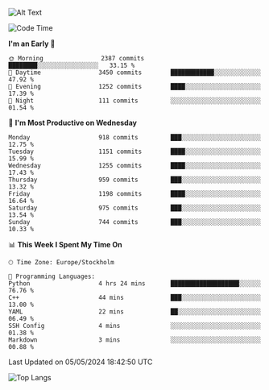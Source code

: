 ![Alt Text](https://media.tenor.com/3Gehha8RO-sAAAAC/goose-dance.gif)

<!--START_SECTION:waka-->
![Code Time](http://img.shields.io/badge/Code%20Time-142%20hrs%2059%20mins-blue)

**I'm an Early 🐤** 

```text
🌞 Morning                2387 commits        ████████░░░░░░░░░░░░░░░░░   33.15 % 
🌆 Daytime                3450 commits        ████████████░░░░░░░░░░░░░   47.92 % 
🌃 Evening                1252 commits        ████░░░░░░░░░░░░░░░░░░░░░   17.39 % 
🌙 Night                  111 commits         ░░░░░░░░░░░░░░░░░░░░░░░░░   01.54 % 
```
📅 **I'm Most Productive on Wednesday** 

```text
Monday                   918 commits         ███░░░░░░░░░░░░░░░░░░░░░░   12.75 % 
Tuesday                  1151 commits        ████░░░░░░░░░░░░░░░░░░░░░   15.99 % 
Wednesday                1255 commits        ████░░░░░░░░░░░░░░░░░░░░░   17.43 % 
Thursday                 959 commits         ███░░░░░░░░░░░░░░░░░░░░░░   13.32 % 
Friday                   1198 commits        ████░░░░░░░░░░░░░░░░░░░░░   16.64 % 
Saturday                 975 commits         ███░░░░░░░░░░░░░░░░░░░░░░   13.54 % 
Sunday                   744 commits         ███░░░░░░░░░░░░░░░░░░░░░░   10.33 % 
```


📊 **This Week I Spent My Time On** 

```text
🕑︎ Time Zone: Europe/Stockholm

💬 Programming Languages: 
Python                   4 hrs 24 mins       ███████████████████░░░░░░   76.76 % 
C++                      44 mins             ███░░░░░░░░░░░░░░░░░░░░░░   13.00 % 
YAML                     22 mins             ██░░░░░░░░░░░░░░░░░░░░░░░   06.49 % 
SSH Config               4 mins              ░░░░░░░░░░░░░░░░░░░░░░░░░   01.38 % 
Markdown                 3 mins              ░░░░░░░░░░░░░░░░░░░░░░░░░   00.88 % 
```


 Last Updated on 05/05/2024 18:42:50 UTC
<!--END_SECTION:waka-->

![Top Langs](https://github-readme-stats-rose-phi.vercel.app/api/top-langs/?username=jxncted\&layout=compact&hide=c,assembly,jupyter%20notebook)
